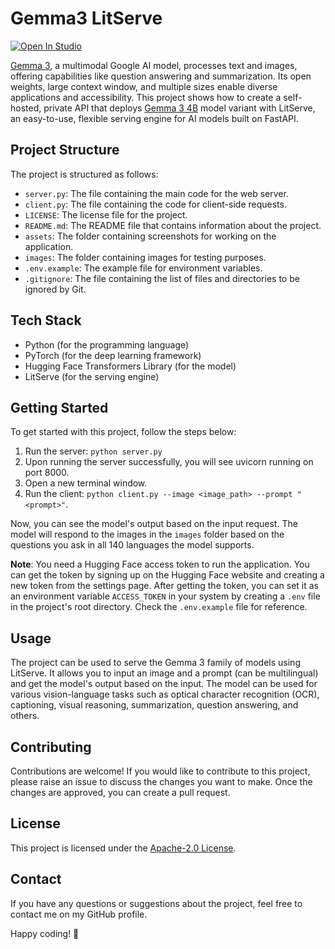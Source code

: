 # Gemma3 LitServe

[![Open In Studio](https://pl-bolts-doc-images.s3.us-east-2.amazonaws.com/app-2/studio-badge.svg)](https://lightning.ai/sitammeur/studios/deploy-gemma-3-multimodal-multilingual-model)

[Gemma 3](https://huggingface.co/collections/google/gemma-3-release-67c6c6f89c4f76621268bb6d), a multimodal Google AI model, processes text and images, offering capabilities like question answering and summarization. Its open weights, large context window, and multiple sizes enable diverse applications and accessibility. This project shows how to create a self-hosted, private API that deploys [Gemma 3 4B](https://huggingface.co/google/gemma-3-4b-it) model variant with LitServe, an easy-to-use, flexible serving engine for AI models built on FastAPI.

## Project Structure

The project is structured as follows:

- `server.py`: The file containing the main code for the web server.
- `client.py`: The file containing the code for client-side requests.
- `LICENSE`: The license file for the project.
- `README.md`: The README file that contains information about the project.
- `assets`: The folder containing screenshots for working on the application.
- `images`: The folder containing images for testing purposes.
- `.env.example`: The example file for environment variables.
- `.gitignore`: The file containing the list of files and directories to be ignored by Git.

## Tech Stack

- Python (for the programming language)
- PyTorch (for the deep learning framework)
- Hugging Face Transformers Library (for the model)
- LitServe (for the serving engine)

## Getting Started

To get started with this project, follow the steps below:

1. Run the server: `python server.py`
2. Upon running the server successfully, you will see uvicorn running on port 8000.
3. Open a new terminal window.
4. Run the client: `python client.py --image <image_path> --prompt "<prompt>"`.

Now, you can see the model's output based on the input request. The model will respond to the images in the `images` folder based on the questions you ask in all 140 languages the model supports.

**Note**: You need a Hugging Face access token to run the application. You can get the token by signing up on the Hugging Face website and creating a new token from the settings page. After getting the token, you can set it as an environment variable `ACCESS_TOKEN` in your system by creating a `.env` file in the project's root directory. Check the `.env.example` file for reference.

## Usage

The project can be used to serve the Gemma 3 family of models using LitServe. It allows you to input an image and a prompt (can be multilingual) and get the model's output based on the input. The model can be used for various vision-language tasks such as optical character recognition (OCR), captioning, visual reasoning, summarization, question answering, and others.

## Contributing

Contributions are welcome! If you would like to contribute to this project, please raise an issue to discuss the changes you want to make. Once the changes are approved, you can create a pull request.

## License

This project is licensed under the [Apache-2.0 License](LICENSE).

## Contact

If you have any questions or suggestions about the project, feel free to contact me on my GitHub profile.

Happy coding! 🚀
